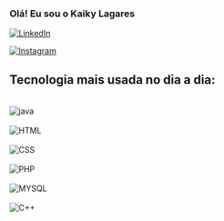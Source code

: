 ### Olá! Eu sou o Kaiky Lagares 

[![LinkedIn](https://img.shields.io/badge/LinkedIn-0077B5?style=for-the-badge&logo=linkedin&logoColor=white)](https://www.linkedin.com/public-profile/settings?lipi=urn%3Ali%3Apage%3Ad_flagship3_profile_self_edit_contact-info%3BNOoYovXNRF6BlZZpYd0hzQ%3D%3D)


[![Instagram](https://img.shields.io/badge/Instagram-E4405F?style=for-the-badge&logo=instagram&logoColor=white)](https://www.instagram.com/kaikylagares/)


## Tecnologia mais usada no dia a dia:

<div style="display: inline_block"><br/>
  <img align="center" alt= "java"  src="https://img.shields.io/badge/Java-ED8B00?style=for-the-badge&logo=java&logoColor=white" />
  </div>
  
  <div style="display: inline_block"><br/>
  <img align="center" alt= "HTML" src="https://img.shields.io/badge/HTML-239120?style=for-the-badge&logo=html5&logoColor=white" />
  </div>
  
  <div style="display: inline_block"><br/>
  <img align="center" alt= "CSS" src="https://img.shields.io/badge/CSS3-1572B6?style=for-the-badge&logo=css3&logoColor=white" />
  </div>
 
 <div style="display: inline_block"><br/>
  <img align="center" alt= "PHP" src="https://img.shields.io/badge/PHP-777BB4?style=for-the-badge&logo=php&logoColor=white" />
  </div>
  
  
   <div style="display: inline_block"><br/>
  <img align="center" alt= "MYSQL" src="https://img.shields.io/badge/MySQL-00000F?style=for-the-badge&logo=mysql&logoColor=white" />
  </div>
  
  <div style="display: inline_block"><br/>
  <img align="center" alt= "C++" src="https://img.shields.io/badge/C%2B%2B-00599C?style=for-the-badge&logo=c%2B%2B&logoColor=white" />
  </div>
  
  
  
  
